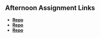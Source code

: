 ## Afternoon Assignment Links

* **[Repo](https://github.com/MeganHancock/<chore_score>)**
* **[Repo](https://github.com/MeganHancock/<gregslist_csharp_2>)**
* **[Repo](https://github.com/MeganHancock/<ASSIGNMENT_REPO>)**
